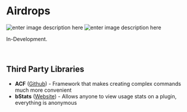 # Airdrops

![enter image description here](https://img.shields.io/github/license/Reckfullies/Airdrops.svg?style=popout)
![enter image description here](https://img.shields.io/spiget/tested-versions/68360.svg?style=popout)

In-Development.

&nbsp;
&nbsp;

## Third Party Libraries
 - **ACF** ([Github](https://github.com/aikar/commands)) - Framework that makes creating complex commands much more convenient
 - **bStats** ([Website](https://bstats.org/)) - Allows anyone to view usage stats on a plugin, everything is anonymous
